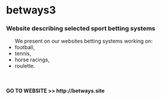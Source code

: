 # betways3

<h3>Website describing selected sport betting systems</h3>
<p>
<ul> We present on our websites betting systems working on:    
  <li>football,</li>
  <li>tennis,</li>
  <li>horse racings,</li>
  <li>roulette.</li>
</ul> </h2>
</p>
<br>
<h4>GO TO WEBSITE >>   http://betways.site</h4>
